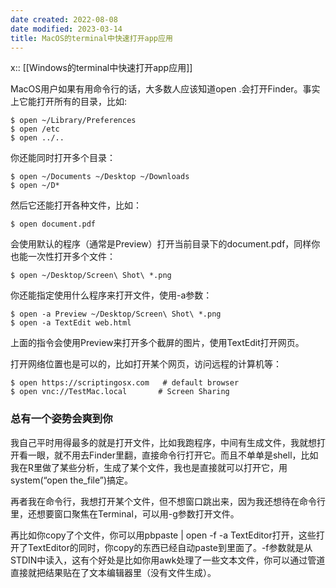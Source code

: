 ```yaml
---
date created: 2022-08-08
date modified: 2023-03-14
title: MacOS的terminal中快速打开app应用
---
```


x:: [[Windows的terminal中快速打开app应用]]

MacOS用户如果有用命令行的话，大多数人应该知道open .会打开Finder。事实上它能打开所有的目录，比如:

```
$ open ~/Library/Preferences
$ open /etc
$ open ../..
```

你还能同时打开多个目录：

```
$ open ~/Documents ~/Desktop ~/Downloads
$ open ~/D*
```

然后它还能打开各种文件，比如：

```
$ open document.pdf
```

会使用默认的程序（通常是Preview）打开当前目录下的document.pdf，同样你也能一次性打开多个文件：

```
$ open ~/Desktop/Screen\ Shot\ *.png
```

你还能指定使用什么程序来打开文件，使用-a参数：

```
$ open -a Preview ~/Desktop/Screen\ Shot\ *.png
$ open -a TextEdit web.html
```

上面的指令会使用Preview来打开多个截屏的图片，使用TextEdit打开网页。

打开网络位置也是可以的，比如打开某个网页，访问远程的计算机等：

```
$ open https://scriptingosx.com   # default browser
$ open vnc://TestMac.local       # Screen Sharing
```

### 总有一个姿势会爽到你

我自己平时用得最多的就是打开文件，比如我跑程序，中间有生成文件，我就想打开看一眼，就不用去Finder里翻，直接命令行打开它。而且不单单是shell，比如我在R里做了某些分析，生成了某个文件，我也是直接就可以打开它，用system(“open the_file”)搞定。

再者我在命令行，我想打开某个文件，但不想窗口跳出来，因为我还想待在命令行里，还想要窗口聚焦在Terminal，可以用-g参数打开文件。

再比如你copy了个文件，你可以用pbpaste | open -f -a TextEditor打开，这些打开了TextEditor的同时，你copy的东西已经自动paste到里面了。-f参数就是从STDIN中读入，这有个好处是比如你用awk处理了一些文本文件，你可以通过管道直接就把结果贴在了文本编辑器里（没有文件生成）。
